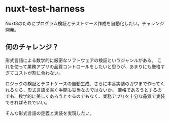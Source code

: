 # nuxt-test-harness
Nuxt3のためにプログラム検証とテストケース作成を自動化したい。チャレンジ開発。

## 何のチャレンジ？
形式言語による数学的に厳密なソフトウェアの検証というジャンルがある。
これを使って業務アプリの品質コントロールをしたいと思うが、あまりにも厳格すぎてコストが割に合わない。

ロジックの検証とテストケースの自動生成、さらに本番実装のガワまで作ってくれるなら、形式言語を書く手間も妥当なのではないか。
厳格であろうとするのでも、数学的に美しくあろうとするのでもなく、業務アプリを十分な品質で実装できればそれでいい。

そんな形式言語の定義と実装を実現したい。

